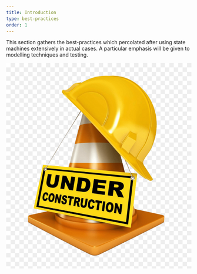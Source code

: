 ```yaml
---
title: Introduction
type: best-practices
order: 1
---
```


This section gathers the best-practices which percolated after using state machines extensively in actual cases. A particular emphasis will be given to modelling techniques and testing. 


![](../../images/coming-soon/under-construction-png-images-label-free-download-660778.png)
